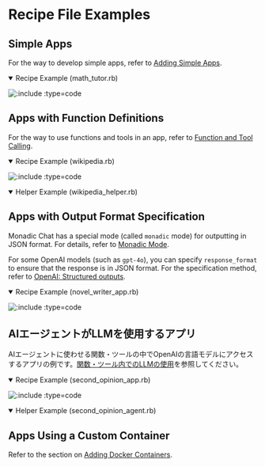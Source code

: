 # Recipe File Examples

## Simple Apps

For the way to develop simple apps, refer to [Adding Simple Apps](/ja/develop_apps#adding-simple-apps).

<details open=true>
<summary>Recipe Example (math_tutor.rb)</summary>

![](https://raw.githubusercontent.com/yohasebe/monadic-chat/main/docker/services/ruby/apps/math_tutor/math_tutor_app.rb ':include :type=code')

</details>

## Apps with Function Definitions

For the way to use functions and tools in an app, refer to [Function and Tool Calling](#function-and-tool-calling).

<details open=true>
<summary>Recipe Example (wikipedia.rb)</summary>

![](https://raw.githubusercontent.com/yohasebe/monadic-chat/main/docker/services/ruby/apps/wikipedia/wikipedia_app.rb ':include :type=code')

</details>

<details open=true>
<summary>Helper Example (wikipedia_helper.rb)</summary>

<!-- ![](https://raw.githubusercontent.com/yohasebe/monadic-chat/main/docker/services/ruby/lib/monadic/helpers/wikipedia_helper.rb ':include :type=code') -->

</details>

## Apps with Output Format Specification

Monadic Chat has a special mode (called `monadic` mode) for outputting in JSON format. For details, refer to [Monadic Mode](/ja/monadic-mode).

For some OpenAI models (such as `gpt-4o`), you can specify `response_format` to ensure that the response is in JSON format. For the specification method, refer to [OpenAI: Structured outputs](https://platform.openai.com/docs/guides/structured-outputs).

<details open=true>
<summary>Recipe Example (novel_writer_app.rb)</summary>

![](https://raw.githubusercontent.com/yohasebe/monadic-chat/main/docker/services/ruby/apps/novel_writer/novel_writer_app.rb ':include :type=code')

</details>

## AIエージェントがLLMを使用するアプリ

AIエージェントに使わせる関数・ツールの中でOpenAIの言語モデルにアクセスするアプリの例です。[関数・ツール内でのLLMの使用](http://localhost:3000/#/ja/develop_apps?id=関数・ツール内でのLLMの使用)を参照してください。

<details open=true>
<summary>Recipe Example (second_opinion_app.rb)</summary>

![](https://raw.githubusercontent.com/yohasebe/monadic-chat/main/docker/services/ruby/apps/second_opinion/second_opinion_app.rb ':include :type=code')

</details>

<details open=true>
<summary>Helper Example (second_opinion_agent.rb)</summary>

<!-- ![](https://raw.githubusercontent.com/yohasebe/monadic-chat/main/docker/services/ruby/lib/agents/second_opinion_agent.rb ':include :type=code') -->

</details>

## Apps Using a Custom Container

Refer to the section on [Adding Docker Containers](adding-containers.md).
